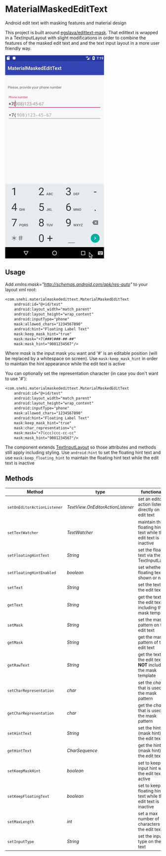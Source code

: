 # MaterialMaskedEditText
Android edit text with masking features and material design

This project is built around [egslava/edittext-mask](https://github.com/egslava/edittext-mask). That edittext is wrapped in a TextInputLayout 
with slight modifications in order to combine the features of the masked edit text and and the text input 
layout in a more user friendly way.

![Alt text](READMEdemo.gif)

## Usage
Add _xmlns:mask="http://schemas.android.com/apk/res-auto"_ to your layout xml root:

    <com.snehi.materialmaskededittext.MaterialMaskedEditText
        android:id="@+id/test"
        android:layout_width="match_parent"
        android:layout_height="wrap_content"
        android:inputType="phone"
        mask:allowed_chars="1234567890"
        android:hint="Floating Label Text"
        mask:keep_mask_hint="true"
        mask:mask="+7(###)###-##-##"
        mask:mask_hint="9081234567"/>
        
        
Where _mask_ is the input mask you want and '#' is an editable position (will be replaced by a whitespace on screen).
Use `mask:keep_mask_hint` in order to maintain the hint appearance while the edit text is active

You can optionally set the representation character (in case you don't want to use '#'):

    <com.snehi.materialmaskededittext.MaterialMaskedEditText
        android:id="@+id/test"
        android:layout_width="match_parent"
        android:layout_height="wrap_content"
        android:inputType="phone"
        mask:allowed_chars="1234567890"
        android:hint="Floating Label Text"
        mask:keep_mask_hint="true"
        mask:char_representation="c"
        mask:mask="+7(ccc)ccc-cc-cc"
        mask:mask_hint="9081234567"/>
        
 The component extends [TextInputLayout](https://developer.android.com/reference/android/support/design/widget/TextInputLayout) so those attributes and methods still apply including styling. Use
 `android:hint` to set the floating hint text and use `mask:keep_floating_hint` to maintain the floating
 hint text while the edit text is inactive
 

## Methods

|Method | type | functionality|
| --- | --- | --- |
|`setOnEditorActionListener` | *TextView.OnEditorActionListener* | set an editor action lister directly on the edit text|
|`setTextWatcher` | *TextWatcher* | maintain the floating hint text while the edit text is inactive|
|`setFloatingHintText`| *String* | set the floating text via the TextInputLayout
|`setFloatingHintEnabled`| *boolean* | set whether the floating text is shown or not
|`setText`| *String* | set the text on the edit text
|`getText`| *String* | get the text on the edit text including the mask template
|`setMask`| *String* | set the mask pattern on the edit text
|`getMask`| *String* | get the mask pattern of the edit text
|`getRawText`| *String* | get the text on the edit text **NOT** including the mask template
|`setCharRepresentation`| *char* | set the *char* that is used in the mask pattern
|`getCharRepresentation`| *char* | get the *char* that is used in the mask pattern
|`setHintText`| *String* | set the hint (mask hint) on the edit text
|`getHintText`| *CharSequence* | get the hint (mask hint) on the edit text
|`setKeepMaskHint`| *boolean* | set to keep the input hint while the edit text is active
|`setKeepFloatingText`| *boolean* | set to keep the floating hint text while the edit text is inactive
|`setMaxLength`| *int* | set a max number of characters on the edit text
|`setInputType`| *String* | set the input type on the edit text
	
